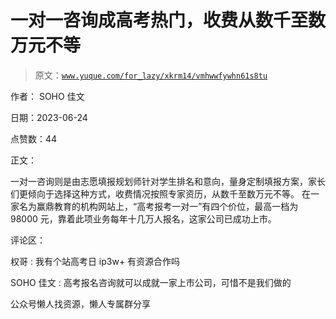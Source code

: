 # 一对一咨询成高考热门，收费从数千至数万元不等

> 原文：[`www.yuque.com/for_lazy/xkrm14/vmhwwfywhn61s8tu`](https://www.yuque.com/for_lazy/xkrm14/vmhwwfywhn61s8tu)

作者： SOHO 佳文

日期：2023-06-24

点赞数：44

正文：

一对一咨询则是由志愿填报规划师针对学生排名和意向，量身定制填报方案，家长们更倾向于选择这种方式，收费情况按照专家资历，从数千至数万元不等。 在一家名为赢鼎教育的机构网站上，“高考报考一对一”有四个价位，最高一档为 98000 元，靠着此项业务每年十几万人报名，这家公司已成功上市。

评论区：

权哥 : 我有个站高考日 ip3w+ 有资源合作吗

SOHO 佳文 : 高考报名咨询就可以成就一家上市公司，可惜不是我们做的

公众号懒人找资源，懒人专属群分享


